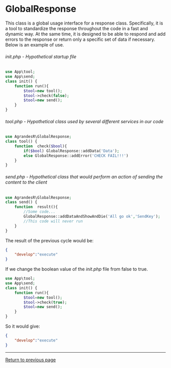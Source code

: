 # GlobalResponse
This class is a global usage interface for a response class. Specifically, it is a tool to standardize the response throughout the code in a fast and dynamic way. At the same time, it is designed to be able to respond and add errors to the response or return only a specific set of data if necessary. Below is an example of use.
###### _init.php_ - Hypothetical startup file
``` php
use App\tool;
use App\send;
class init() {
    function run(){
        $tool=new tool();
        $tool->check(false);
        $tool=new send();
    }
}
```
###### _tool.php_ - Hypothetical class used by several different services in our code
``` php
use AgrandesR\GlobalResponse;
class tool() {
    function  check($bool){
        if($bool) GlobalResponse::addData('Data');
        else GlobalResponse::addError('CHECK FAIL!!!')
    }
}
```
###### _send.php_ - Hypothetical class that would perform an action of sending the content to the client
``` php
use AgrandesR\GlobalResponse;
class send() {
    function  result(){
        //Some code...
        GlobalResponse::addDataAndShowAndDie('All go ok','SendKey');
        //This code will never run
    }
}
```
The result of the previous cycle would be:
``` json
{
    "develop":"execute"
}
```
If we change the boolean value of the _init.php_ file from false to true.
``` php
use App\tool;
use App\send;
class init() {
    function run(){
        $tool=new tool();
        $tool->check(true);
        $tool=new send();
    }
}
```
So it would give:
``` json
{
    "develop":"execute"
}
```



---
[Return to previous page](../../README.md)